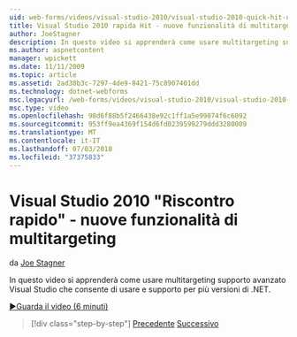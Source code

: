 ```yaml
---
uid: web-forms/videos/visual-studio-2010/visual-studio-2010-quick-hit-new-multi-targeting
title: Visual Studio 2010 rapida Hit - nuove funzionalità di multitargeting | Microsoft Docs
author: JoeStagner
description: In questo video si apprenderà come usare multitargeting supporto avanzato Visual Studio che consente di usare e supporto per più versioni di .NET.
ms.author: aspnetcontent
manager: wpickett
ms.date: 11/11/2009
ms.topic: article
ms.assetid: 2ad38b3c-7297-4de9-8421-75c8907401dd
ms.technology: dotnet-webforms
msc.legacyurl: /web-forms/videos/visual-studio-2010/visual-studio-2010-quick-hit-new-multi-targeting
msc.type: video
ms.openlocfilehash: 98d6f88b5f2466438e92c1ff1a5e99074f6c6092
ms.sourcegitcommit: 953ff9ea4369f154d6fd0239599279ddd3280009
ms.translationtype: MT
ms.contentlocale: it-IT
ms.lasthandoff: 07/03/2018
ms.locfileid: "37375833"
---
```

<a name="visual-studio-2010-quick-hit---new-multi-targeting"></a>Visual Studio 2010 "Riscontro rapido" - nuove funzionalità di multitargeting
====================
da [Joe Stagner](https://github.com/JoeStagner)

In questo video si apprenderà come usare multitargeting supporto avanzato Visual Studio che consente di usare e supporto per più versioni di .NET.

[&#9654;Guarda il video (6 minuti)](https://channel9.msdn.com/Blogs/ASP-NET-Site-Videos/visual-studio-2010-quick-hit-new-multi-targeting)

> [!div class="step-by-step"]
> [Precedente](visual-studio-2010-quick-hit-new-web-project-template.md)
> [Successivo](visual-studio-2010-quick-hit-websites-instead-of-web-projects.md)
